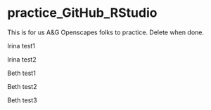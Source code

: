 # practice_GitHub_RStudio

This is for us A&G Openscapes folks to practice. Delete when done.

Irina test1

Irina test2

Beth test1

Beth test2

Beth test3
